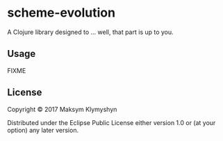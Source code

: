 # scheme-evolution

A Clojure library designed to ... well, that part is up to you.

## Usage

FIXME

## License

Copyright © 2017 Maksym Klymyshyn 

Distributed under the Eclipse Public License either version 1.0 or (at
your option) any later version.
